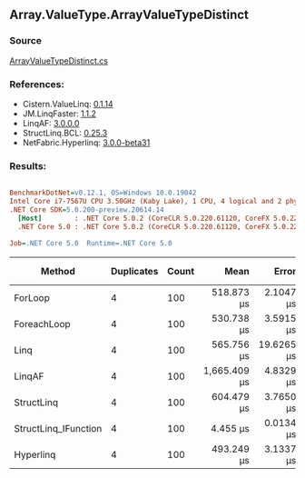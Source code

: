﻿## Array.ValueType.ArrayValueTypeDistinct

### Source
[ArrayValueTypeDistinct.cs](../LinqBenchmarks/Array/ValueType/ArrayValueTypeDistinct.cs)

### References:
- Cistern.ValueLinq: [0.1.14](https://www.nuget.org/packages/Cistern.ValueLinq/0.1.14)
- JM.LinqFaster: [1.1.2](https://www.nuget.org/packages/JM.LinqFaster/1.1.2)
- LinqAF: [3.0.0.0](https://www.nuget.org/packages/LinqAF/3.0.0.0)
- StructLinq.BCL: [0.25.3](https://www.nuget.org/packages/StructLinq.BCL/0.25.3)
- NetFabric.Hyperlinq: [3.0.0-beta31](https://www.nuget.org/packages/NetFabric.Hyperlinq/3.0.0-beta31)

### Results:
``` ini

BenchmarkDotNet=v0.12.1, OS=Windows 10.0.19042
Intel Core i7-7567U CPU 3.50GHz (Kaby Lake), 1 CPU, 4 logical and 2 physical cores
.NET Core SDK=5.0.200-preview.20614.14
  [Host]        : .NET Core 5.0.2 (CoreCLR 5.0.220.61120, CoreFX 5.0.220.61120), X64 RyuJIT
  .NET Core 5.0 : .NET Core 5.0.2 (CoreCLR 5.0.220.61120, CoreFX 5.0.220.61120), X64 RyuJIT

Job=.NET Core 5.0  Runtime=.NET Core 5.0  

```
|               Method | Duplicates | Count |         Mean |      Error |     StdDev |       Median | Ratio | RatioSD |     Gen 0 | Gen 1 | Gen 2 | Allocated |
|--------------------- |----------- |------ |-------------:|-----------:|-----------:|-------------:|------:|--------:|----------:|------:|------:|----------:|
|              ForLoop |          4 |   100 |   518.873 μs |  2.1047 μs |  1.8657 μs |   518.767 μs | 1.000 |    0.00 | 1095.7031 |     - |     - | 2292184 B |
|          ForeachLoop |          4 |   100 |   530.738 μs |  3.5915 μs |  2.8040 μs |   530.026 μs | 1.023 |    0.01 | 1095.7031 |     - |     - | 2292184 B |
|                 Linq |          4 |   100 |   565.756 μs | 19.6265 μs | 56.9401 μs |   530.930 μs | 1.232 |    0.11 | 1092.7734 |     - |     - | 2286672 B |
|               LinqAF |          4 |   100 | 1,665.409 μs |  4.8329 μs |  4.2842 μs | 1,665.288 μs | 3.210 |    0.01 | 2187.5000 |     - |     - | 4575072 B |
|           StructLinq |          4 |   100 |   604.479 μs |  3.7650 μs |  3.3375 μs |   603.873 μs | 1.165 |    0.01 | 1086.9141 |     - |     - | 2273658 B |
| StructLinq_IFunction |          4 |   100 |     4.455 μs |  0.0134 μs |  0.0119 μs |     4.457 μs | 0.009 |    0.00 |         - |     - |     - |         - |
|            Hyperlinq |          4 |   100 |   493.249 μs |  3.1337 μs |  2.9312 μs |   494.133 μs | 0.950 |    0.01 | 1045.8984 |     - |     - | 2187584 B |
